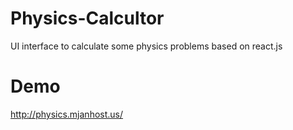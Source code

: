 # Physics-Calcultor
UI interface to calculate some physics problems based on react.js
# Demo
http://physics.mjanhost.us/
